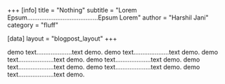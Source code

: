 +++
[info]
title = "Nothing"
subtitle = "Lorem Epsum........................................Epsum Lorem"
author = "Harshil Jani"
category = "fluff"

[data]
layout = "blogpost_layout"
+++

demo text....................text demo.
demo text....................text demo.
demo text....................text demo.
demo text....................text demo.
demo text....................text demo.
demo text....................text demo.
demo text....................text demo.
